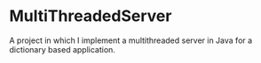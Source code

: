 # MultiThreadedServer
A project in which I implement a multithreaded server in Java for a dictionary based application. 
